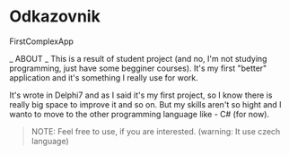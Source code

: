 # Odkazovnik
FirstComplexApp

_ ABOUT _
This is a result of student project (and no, I'm not studying programming, just have some begginer courses). 
It's my first "better" application and it's something I really use for work. 

It's wrote in Delphi7 and as I said it's my first project, so I know there is really big space to improve it and so on.
But my skills aren't so hight and I wanto to move to the other programming language like - C# (for now).

> NOTE: Feel free to use, if you are interested. (warning: It use czech language)
